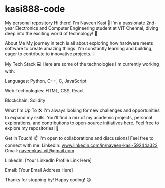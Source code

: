 # kasi888-code
My personal repository
Hi there! I'm Naveen Kasi 👋
I'm a passionate 2nd-year Electronics and Computer Engineering student at VIT Chennai, diving deep into the exciting world of technology! 🚀

About Me
My journey in tech is all about exploring how hardware meets software to create amazing things. I'm constantly learning and building, eager to contribute to innovative projects. 💡

My Tech Stack 💻
Here are some of the technologies I'm currently working with:

Languages: Python, C++, C, JavaScript

Web Technologies: HTML, CSS, React

Blockchain: Solidity

What I'm Up To 🛠️
I'm always looking for new challenges and opportunities to expand my skills. You'll find a mix of my academic projects, personal explorations, and contributions to open-source initiatives here. Feel free to explore my repositories! 📂

Get in Touch! 📫
I'm open to collaborations and discussions! Feel free to connect with me:
  LinkedIn: www.linkedin.com/in/naveen-kasi-59244a322
  Gmail: naveenkasi.vit@gmail.com

LinkedIn: [Your LinkedIn Profile Link Here]

Email: [Your Email Address Here]

Thanks for stopping by! Happy coding! 😄
